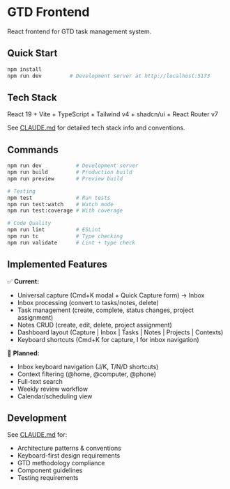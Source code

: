 # GTD Frontend

React frontend for GTD task management system.

## Quick Start

```bash
npm install
npm run dev         # Development server at http://localhost:5173
```

## Tech Stack

React 19 + Vite + TypeScript + Tailwind v4 + shadcn/ui + React Router v7

See [CLAUDE.md](CLAUDE.md) for detailed tech stack info and conventions.

## Commands

```bash
npm run dev           # Development server
npm run build         # Production build
npm run preview       # Preview build

# Testing
npm test              # Run tests
npm run test:watch    # Watch mode
npm run test:coverage # With coverage

# Code Quality
npm run lint          # ESLint
npm run tc            # Type checking
npm run validate      # Lint + type check
```

## Implemented Features

✅ **Current:**
- Universal capture (Cmd+K modal + Quick Capture form) → Inbox
- Inbox processing (convert to tasks/notes, delete)
- Task management (create, complete, status changes, project assignment)
- Notes CRUD (create, edit, delete, project assignment)
- Dashboard layout (Capture | Inbox | Tasks | Notes | Projects | Contexts)
- Keyboard shortcuts (Cmd+K for capture, I for inbox navigation)

🚧 **Planned:**
- Inbox keyboard navigation (J/K, T/N/D shortcuts)
- Context filtering (@home, @computer, @phone)
- Full-text search
- Weekly review workflow
- Calendar/scheduling view

## Development

See [CLAUDE.md](CLAUDE.md) for:
- Architecture patterns & conventions
- Keyboard-first design requirements
- GTD methodology compliance
- Component guidelines
- Testing requirements
